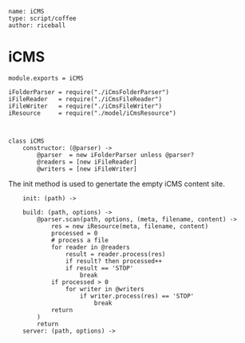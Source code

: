 ```
name: iCMS
type: script/coffee
author: riceball
```

iCMS
====

    module.exports = iCMS

    iFolderParser = require("./iCmsFolderParser")
    iFileReader   = require("./iCmsFileReader")
    iFileWriter   = require("./iCmsFileWriter")
    iResource     = require("./model/iCmsResource")



    class iCMS
        constructor: (@parser) ->
            @parser  = new iFolderParser unless @parser?
            @readers = [new iFileReader]
            @writers = [new iFileWriter]

The init method is used to genertate the empty iCMS content site.

        init: (path) ->

        build: (path, options) ->
            @parser.scan(path, options, (meta, filename, content) ->
                res = new iResource(meta, filename, content)
                processed = 0
                # process a file
                for reader in @readers
                    result = reader.process(res)
                    if result? then processed++
                    if result == 'STOP'
                        break
                if processed > 0
                    for writer in @writers
                        if writer.process(res) == 'STOP'
                            break
                return
            )
            return
        server: (path, options) ->